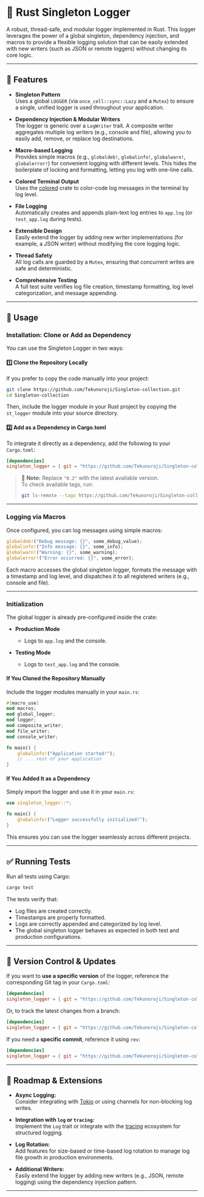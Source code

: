 # 🦀 Rust Singleton Logger

A robust, thread-safe, and modular logger implemented in Rust. This logger leverages the power of a global singleton, dependency injection, and macros to provide a flexible logging solution that can be easily extended with new writers (such as JSON or remote loggers) without changing its core logic.

---

## 🚀 Features

- **Singleton Pattern**  
  Uses a global `LOGGER` (via `once_cell::sync::Lazy` and a `Mutex`) to ensure a single, unified logger is used throughout your application.

- **Dependency Injection & Modular Writers**  
  The logger is generic over a `LogWriter` trait. A composite writer aggregates multiple log writers (e.g., console and file), allowing you to easily add, remove, or replace log destinations.

- **Macro-based Logging**  
  Provides simple macros (e.g., `globaldeb!`, `globalinfo!`, `globalwarn!`, `globalerror!`) for convenient logging with different levels. This hides the boilerplate of locking and formatting, letting you log with one-line calls.

- **Colored Terminal Output**  
  Uses the [colored](https://docs.rs/colored) crate to color-code log messages in the terminal by log level.

- **File Logging**  
  Automatically creates and appends plain-text log entries to `app.log` (or `test_app.log` during tests).

- **Extensible Design**  
  Easily extend the logger by adding new writer implementations (for example, a JSON writer) without modifying the core logging logic.

- **Thread Safety**  
  All log calls are guarded by a `Mutex`, ensuring that concurrent writes are safe and deterministic.

- **Comprehensive Testing**  
  A full test suite verifies log file creation, timestamp formatting, log level categorization, and message appending.

---

## 📝 Usage

### **Installation: Clone or Add as Dependency**

You can use the Singleton Logger in two ways:

#### **1️⃣ Clone the Repository Locally**
If you prefer to copy the code manually into your project:
```sh
git clone https://github.com/Tekunoroji/Singleton-collection.git
cd Singleton-collection
```
Then, include the logger module in your Rust project by copying the `st_logger` module into your source directory.

#### **2️⃣ Add as a Dependency in Cargo.toml**
To integrate it directly as a dependency, add the following to your `Cargo.toml`:

```toml
[dependencies]
singleton_logger = { git = "https://github.com/Tekunoroji/Singleton-collection.git", tag = "0.2" }
```

> 🔹 **Note:** Replace `"0.2"` with the latest available version.  
> To check available tags, run:
> ```sh
> git ls-remote --tags https://github.com/Tekunoroji/Singleton-collection.git
> ```

---

### **Logging via Macros**

Once configured, you can log messages using simple macros:

```rust
globaldeb!("Debug message: {}", some_debug_value);
globalinfo!("Info message: {}", some_info);
globalwarn!("Warning: {}", some_warning);
globalerror!("Error occurred: {}", some_error);
```

Each macro accesses the global singleton logger, formats the message with a timestamp and log level, and dispatches it to all registered writers (e.g., console and file).

---

### **Initialization**

The global logger is already pre-configured inside the crate:

- **Production Mode**  
  - Logs to `app.log` and the console.
  
- **Testing Mode**  
  - Logs to `test_app.log` and the console.

#### **If You Cloned the Repository Manually**
Include the logger modules manually in your `main.rs`:
```rust
#[macro_use]
mod macros;
mod global_logger;
mod logger;
mod composite_writer;
mod file_writer;
mod console_writer;

fn main() {
    globalinfo!("Application started!");
    // ... rest of your application
}
```

#### **If You Added It as a Dependency**
Simply import the logger and use it in your `main.rs`:
```rust
use singleton_logger::*;

fn main() {
    globalinfo!("Logger successfully initialized!");
}
```

This ensures you can use the logger seamlessly across different projects.

---

## ✅ Running Tests

Run all tests using Cargo:

```sh
cargo test
```

The tests verify that:
- Log files are created correctly.
- Timestamps are properly formatted.
- Logs are correctly appended and categorized by log level.
- The global singleton logger behaves as expected in both test and production configurations.

---

## 🔄 Version Control & Updates

If you want to **use a specific version** of the logger, reference the corresponding Git tag in your `Cargo.toml`:

```toml
[dependencies]
singleton_logger = { git = "https://github.com/Tekunoroji/Singleton-collection.git", tag = "0.2" }
```

Or, to track the latest changes from a branch:

```toml
[dependencies]
singleton_logger = { git = "https://github.com/Tekunoroji/Singleton-collection.git", branch = "main" }
```

If you need a **specific commit**, reference it using `rev`:

```toml
[dependencies]
singleton_logger = { git = "https://github.com/Tekunoroji/Singleton-collection.git", rev = "abc123def456" }
```

---

## 🔮 Roadmap & Extensions

- **Async Logging:**  
  Consider integrating with [Tokio](https://tokio.rs/) or using channels for non-blocking log writes.

- **Integration with `log` or `tracing`:**  
  Implement the `Log` trait or integrate with the [tracing](https://docs.rs/tracing) ecosystem for structured logging.

- **Log Rotation:**  
  Add features for size-based or time-based log rotation to manage log file growth in production environments.

- **Additional Writers:**  
  Easily extend the logger by adding new writers (e.g., JSON, remote logging) using the dependency injection pattern.

---


